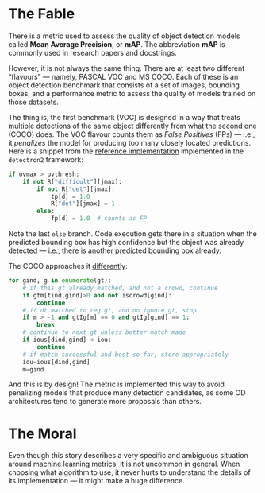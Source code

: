 # The Fable

There is a metric used to assess the quality of object detection models called **Mean Average Precision**, or **mAP**. 
The abbreviation **mAP** is commonly used in research papers and docstrings.

However, it is not always the same thing. There are at least two different “flavours” — namely, PASCAL VOC and MS COCO. 
Each of these is an object detection benchmark that consists of a set of images, bounding boxes, and a performance 
metric to assess the quality of models trained on those datasets.

The thing is, the first benchmark (VOC) is designed in a way that treats multiple detections of the same object 
differently from what the second one (COCO) does. The VOC flavour counts them as _False Positives_ (FPs) — i.e., it
_penalizes_ the model for producing too many closely located predictions. Here is a snippet from the 
[reference implementation](https://github.com/facebookresearch/detectron2/blob/9604f5995cc628619f0e4fd913453b4d7d61db3f/detectron2/evaluation/pascal_voc_evaluation.py#L20)
implemented in the `detectron2` framework:
```python
if ovmax > ovthresh:
    if not R["difficult"][jmax]:
        if not R["det"][jmax]:
            tp[d] = 1.0
            R["det"][jmax] = 1
        else:
            fp[d] = 1.0  # counts as FP
```
Note the last `else` branch. Code execution gets there in a situation when the predicted bounding box has high confidence 
but the object was already detected — i.e., there is another predicted bounding box already. 

The COCO approaches it [differently](https://github.com/cocodataset/cocoapi/blob/8c9bcc3cf640524c4c20a9c40e89cb6a2f2fa0e9/PythonAPI/pycocotools/cocoeval.py#L289):
```python
for gind, g in enumerate(gt):
    # if this gt already matched, and not a crowd, continue
    if gtm[tind,gind]>0 and not iscrowd[gind]:
        continue
    # if dt matched to reg gt, and on ignore gt, stop
    if m > -1 and gtIg[m] == 0 and gtIg[gind] == 1:
        break
    # continue to next gt unless better match made
    if ious[dind,gind] < iou:
        continue
    # if match successful and best so far, store appropriately
    iou=ious[dind,gind]
    m=gind
```
And this is by design! The metric is implemented this way to avoid penalizing models that produce many detection 
candidates, as some OD architectures tend to generate more proposals than others.

# The Moral

Even though this story describes a very specific and ambiguous situation around machine learning metrics, it is 
not uncommon in general. When choosing what algorithm to use, it never hurts to understand the details of its 
implementation — it might make a huge difference.

